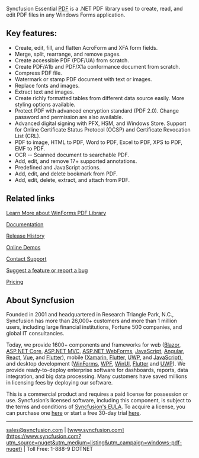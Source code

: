 Syncfusion Essential [PDF](https://www.syncfusion.com/pdf-framework/net?utm_source=nuget&utm_medium=listing&utm_campaign=windows-pdf-nuget) is a .NET PDF library used to create, read, and edit PDF files in any Windows Forms application.

## Key features:
* Create, edit, fill, and flatten AcroForm and XFA form fields.
* Merge, split, rearrange, and remove pages.
* Create accessible PDF (PDF/UA) from scratch.
* Create PDF/A1b and PDF/X1a conformance document from scratch.
* Compress PDF file.
* Watermark or stamp PDF document with text or images.
* Replace fonts and images.
* Extract text and images.
* Create richly formatted tables from different data source easily. More styling options available.
* Protect PDF with advanced encryption standard (PDF 2.0). Change password and permission are also available.
* Advanced digital signing with PFX, HSM, and Windows Store. Support for Online Certificate Status Protocol (OCSP) and Certificate Revocation List (CRL).
* PDF to image, HTML to PDF, Word to PDF, Excel to PDF, XPS to PDF, EMF to PDF.
* OCR -- Scanned document to searchable PDF.
* Add, edit, and remove 17+ supported annotations.
* Predefined and JavaScript actions.
* Add, edit, and delete bookmark from PDF.
* Add, edit, delete, extract, and attach from PDF.

## Related links
[Learn More about WinForms PDF Library](https://www.syncfusion.com/pdf-framework/net?utm_source=nuget&utm_medium=listing&utm_campaign=windows-pdf-nuget)

[Documentation](http://help.syncfusion.com/file-formats/pdf/?utm_source=nuget&utm_medium=listing&utm_campaign=windows-pdf-nuget)

[Release History](https://help.syncfusion.com/windowsforms/release-notes/v19.4.0.42?utm_source=nuget&utm_medium=listing&utm_campaign=windows-pdf-nuget)

[Online Demos](https://github.com/syncfusion/winforms-demos/?utm_source=nuget&utm_medium=listing&utm_campaign=windows-pdf-nuget)

[Contact Support](https://www.syncfusion.com/support/directtrac/incidents/newincident/?utm_source=nuget&utm_medium=listing&utm_campaign=windows-pdf-nuget)

[Suggest a feature or report a bug](https://www.syncfusion.com/feedback/winforms?utm_source=nuget&utm_medium=listing&utm_campaign=windows-pdf-nuget)

[Pricing](https://www.syncfusion.com/sales/products/windowsforms?utm_source=nuget&utm_medium=listing&utm_campaign=windows-pdf-nuget)

## About Syncfusion
Founded in 2001 and headquartered in Research Triangle Park, N.C., Syncfusion has more than 26,000+ customers and more than 1 million users, including large financial institutions, Fortune 500 companies, and global IT consultancies.

Today, we provide 1600+ components and frameworks for web ([Blazor](https://www.syncfusion.com/blazor-components?utm_source=nuget&utm_medium=listing&utm_campaign=windows-pdf-nuget), [ASP.NET Core](https://www.syncfusion.com/aspnet-core-ui-controls?utm_source=nuget&utm_medium=listing&utm_campaign=windows-pdf-nuget), [ASP.NET MVC](https://www.syncfusion.com/aspnet-mvc-ui-controls?utm_source=nuget&utm_medium=listing&utm_campaign=windows-pdf-nuget), [ASP.NET WebForms](https://www.syncfusion.com/jquery/aspnet-webforms-ui-controls?utm_source=nuget&utm_medium=listing&utm_campaign=windows-pdf-nuget), [JavaScript](https://www.syncfusion.com/javascript-ui-controls?utm_source=nuget&utm_medium=listing&utm_campaign=windows-pdf-nuget), [Angular](https://www.syncfusion.com/angular-ui-components?utm_source=nuget&utm_medium=listing&utm_campaign=windows-pdf-nuget), [React](https://www.syncfusion.com/react-ui-components?utm_source=nuget&utm_medium=listing&utm_campaign=windows-pdf-nuget), [Vue](https://www.syncfusion.com/vue-ui-components?utm_source=nuget&utm_medium=listing&utm_campaign=windows-pdf-nuget), and [Flutter](https://www.syncfusion.com/flutter-widgets?utm_source=nuget&utm_medium=listing&utm_campaign=windows-pdf-nuget)), mobile ([Xamarin](https://www.syncfusion.com/xamarin-ui-controls?utm_source=nuget&utm_medium=listing&utm_campaign=windows-pdf-nuget), [Flutter](https://www.syncfusion.com/flutter-widgets?utm_source=nuget&utm_medium=listing&utm_campaign=windows-pdf-nuget), [UWP](https://www.syncfusion.com/uwp-ui-controls?utm_source=nuget&utm_medium=listing&utm_campaign=windows-pdf-nuget), and [JavaScript](https://www.syncfusion.com/javascript-ui-controls?utm_source=nuget&utm_medium=listing&utm_campaign=windows-pdf-nuget)), and desktop development ([WinForms](https://www.syncfusion.com/winforms-ui-controls?utm_source=nuget&utm_medium=listing&utm_campaign=windows-pdf-nuget), [WPF](https://www.syncfusion.com/wpf-ui-controls?utm_source=nuget&utm_medium=listing&utm_campaign=windows-pdf-nuget), [WinUI](https://www.syncfusion.com/winui-controls?utm_source=nuget&utm_medium=listing&utm_campaign=windows-pdf-nuget), [Flutter](https://www.syncfusion.com/flutter-widgets?utm_source=nuget&utm_medium=listing&utm_campaign=windows-pdf-nuget) and [UWP](https://www.syncfusion.com/uwp-ui-controls?utm_source=nuget&utm_medium=listing&utm_campaign=windows-pdf-nuget)). We provide ready-to-deploy enterprise software for dashboards, reports, data integration, and big data processing. Many customers have saved millions in licensing fees by deploying our software.


This is a commercial product and requires a paid license for possession or use. Syncfusion’s licensed software, including this component, is subject to the terms and conditions of [Syncfusion's EULA](https://www.syncfusion.com/eula/es/?utm_source=nuget&utm_medium=listing&utm_campaign=windows-pdf-nuget). To acquire a license, you can purchase one [here]( https://www.syncfusion.com/sales/products/windowsforms?utm_source=nuget&utm_medium=listing&utm_campaign=windows-pdf-nuget) or start a free 30-day trial [here](https://www.syncfusion.com/account/manage-trials/start-trials?utm_source=nuget&utm_medium=listing&utm_campaign=windows-pdf-nuget).

___

[sales@syncfusion.com](mailto:sales@syncfusion.com?Subject=Syncfusion%20Notifications%20WinUI-%20NuGet) | [www.syncfusion.com](https://www.syncfusion.com?utm_source=nuget&utm_medium=listing&utm_campaign=windows-pdf-nuget) | Toll Free: 1-888-9 DOTNET



